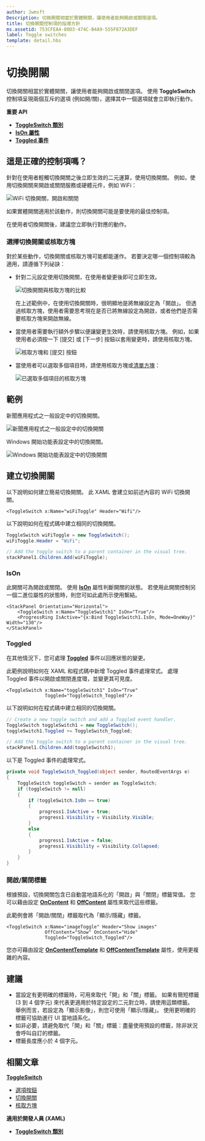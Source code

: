 ```yaml
---
author: Jwmsft
Description: 切換開關相當於實體開關，讓使用者能夠開啟或關閉選項。
title: 切換開關控制項的指導方針
ms.assetid: 753CFEA4-80D3-474C-B4A9-555F872A3DEF
label: Toggle switches
template: detail.hbs
---
```

# 切換開關

切換開關相當於實體開關，讓使用者能夠開啟或關閉選項。 使用 **ToggleSwitch** 控制項呈現兩個互斥的選項 (例如開/關)，選擇其中一個選項就會立即執行動作。

<span class="sidebar_heading" style="font-weight: bold;">重要 API</span>

-   [**ToggleSwitch 類別**](https://msdn.microsoft.com/library/windows/apps/windows.ui.xaml.controls.toggleswitch.aspx)
-   [**IsOn 屬性**](https://msdn.microsoft.com/library/windows/apps/windows.ui.xaml.controls.toggleswitch.ison.aspx)
-   [**Toggled 事件**](https://msdn.microsoft.com/library/windows/apps/windows.ui.xaml.controls.toggleswitch.toggled.aspx)

## 這是正確的控制項嗎？

針對在使用者輕觸切換開關之後立即生效的二元運算，使用切換開關。 例如，使用切換開關來開啟或關閉服務或硬體元件，例如 WiFi：

![WiFi 切換開關，開啟和關閉](images/toggleswitches01.png)

如果實體開關適用於該動作，則切換開關可能是要使用的最佳控制項。

在使用者切換開關後，建議您立即執行對應的動作。

### 選擇切換開關或核取方塊

對於某些動作，切換開關或核取方塊可能都能運作。 若要決定哪一個控制項較為適用，請遵循下列祕訣：

-   針對二元設定使用切換開關，在使用者變更後即可立即生效。

    ![切換開關與核取方塊的比較](images/toggleswitches02.png)

    在上述範例中，在使用切換開關時，很明顯地是將無線設定為「開啟」。 但透過核取方塊，使用者需要思考現在是否已將無線設定為開啟，或者他們是否需要核取方塊來開啟無線。

-   當使用者需要執行額外步驟以便讓變更生效時，請使用核取方塊。 例如，如果使用者必須按一下 [提交] 或 [下一步] 按鈕以套用變更時，請使用核取方塊。

    ![核取方塊和 [提交] 按鈕](images/submitcheckbox.png)

-   當使用者可以選取多個項目時，請使用核取方塊或[清單方塊](lists.md)：

    ![已選取多個項目的核取方塊](images/guidelines_and_checklist_for_toggle_switches_checkbox_multi_select.png)

## 範例

新聞應用程式之一般設定中的切換開關。

![新聞應用程式之一般設定中的切換開關](images/control-examples/toggle-switch-news.png)

Windows 開始功能表設定中的切換開關。

![Windows 開始功能表設定中的切換開關](images/control-examples/toggle-switch-start-settings.png)

## 建立切換開關

以下說明如何建立簡易切換開關。 此 XAML 會建立如前述內容的 WiFi 切換開關。

```xaml
<ToggleSwitch x:Name="wiFiToggle" Header="Wifi"/>
```
以下說明如何在程式碼中建立相同的切換開關。

```csharp
ToggleSwitch wiFiToggle = new ToggleSwitch();
wiFiToggle.Header = "WiFi";

// Add the toggle switch to a parent container in the visual tree.
stackPanel1.Children.Add(wiFiToggle);
```

### IsOn

此開關可為開啟或關閉。 使用 [**IsOn**](https://msdn.microsoft.com/library/windows/apps/windows.ui.xaml.controls.toggleswitch.ison.aspx) 屬性判斷開關的狀態。 若使用此開關控制另一個二進位屬性的狀態時，則您可如此處所示使用繫結。

```
<StackPanel Orientation="Horizontal">
    <ToggleSwitch x:Name="ToggleSwitch1" IsOn="True"/>
    <ProgressRing IsActive="{x:Bind ToggleSwitch1.IsOn, Mode=OneWay}" Width="130"/>
</StackPanel>
```

### Toggled

在其他情況下，您可處理 [**Toggled**](https://msdn.microsoft.com/library/windows/apps/windows.ui.xaml.controls.toggleswitch.toggled.aspx) 事件以回應狀態的變更。

此範例說明如何在 XAML 和程式碼中新增 Toggled 事件處理常式。 處理 Toggled 事件以開啟或關閉進度環，並變更其可見度。

```xaml
<ToggleSwitch x:Name="toggleSwitch1" IsOn="True" 
              Toggled="ToggleSwitch_Toggled"/>
```

以下說明如何在程式碼中建立相同的切換開關。

```csharp
// Create a new toggle switch and add a Toggled event handler.
ToggleSwitch toggleSwitch1 = new ToggleSwitch();
toggleSwitch1.Toggled += ToggleSwitch_Toggled;

// Add the toggle switch to a parent container in the visual tree.
stackPanel1.Children.Add(toggleSwitch1);
```

以下是 Toggled 事件的處理常式。

```csharp
private void ToggleSwitch_Toggled(object sender, RoutedEventArgs e)
{
    ToggleSwitch toggleSwitch = sender as ToggleSwitch;
    if (toggleSwitch != null)
    {
        if (toggleSwitch.IsOn == true)
        {
            progress1.IsActive = true;
            progress1.Visibility = Visibility.Visible;
        }
        else
        {
            progress1.IsActive = false;
            progress1.Visibility = Visibility.Collapsed;
        }
    }
}
```

### 開啟/關閉標籤

根據預設，切換開關包含已自動當地語系化的「開啟」與「關閉」標籤常值。 您可以藉由設定 [**OnContent**](https://msdn.microsoft.com/library/windows/apps/windows.ui.xaml.controls.toggleswitch.oncontent.aspx) 和 [**OffContent**](https://msdn.microsoft.com/library/windows/apps/windows.ui.xaml.controls.toggleswitch.offcontent.aspx) 屬性來取代這些標籤。

此範例會將「開啟/關閉」標籤取代為「顯示/隱藏」標籤。  

```xaml
<ToggleSwitch x:Name="imageToggle" Header="Show images"
              OffContent="Show" OnContent="Hide" 
              Toggled="ToggleSwitch_Toggled"/>
```

您亦可藉由設定 [**OnContentTemplate**](https://msdn.microsoft.com/library/windows/apps/windows.ui.xaml.controls.toggleswitch.oncontenttemplate.aspx) 和 [**OffContentTemplate**](https://msdn.microsoft.com/library/windows/apps/windows.ui.xaml.controls.toggleswitch.offcontenttemplate.aspx) 屬性，使用更複雜的內容。

## 建議

-   當設定有更明確的標籤時，可用來取代「開」和「關」標籤。 如果有簡短標籤 (3 到 4 個字元) 來代表更適用於特定設定的二元對立時，請使用這類標籤。 舉例而言，若設定為「顯示影像」，則您可使用「顯示/隱藏」。 使用更明確的標籤可協助進行 UI 當地語系化。
-   如非必要，請避免取代「開」和「關」標籤：盡量使用預設的標籤，除非狀況會呼叫自訂的標籤。
-   標籤長度應小於 4 個字元。

## 相關文章

[**ToggleSwitch**](https://msdn.microsoft.com/library/windows/apps/hh701411)
- [選項按鈕](radio-button.md)
- [切換開關](toggles.md)
- [核取方塊](checkbox.md)

**適用於開發人員 (XAML)**
- [**ToggleSwitch 類別**](https://msdn.microsoft.com/library/windows/apps/br209712)


<!--HONumber=May16_HO2-->


